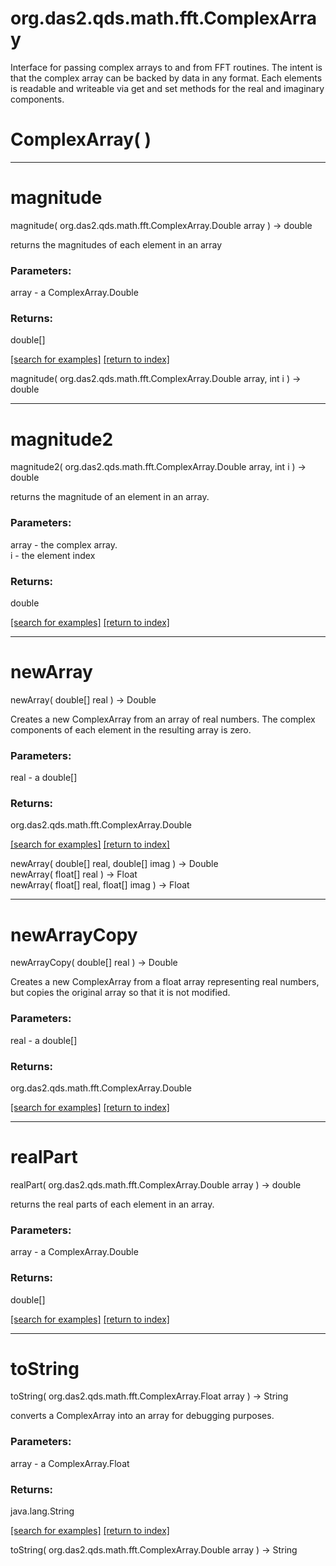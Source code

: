 # org.das2.qds.math.fft.ComplexArray

Interface for passing complex arrays to and from FFT routines.  The intent is
 that the complex array can be backed by data in any format.  Each elements is
 readable and writeable via get and set methods for the real and imaginary components.

# ComplexArray( )


***
<a name="magnitude"></a>
# magnitude
magnitude( org.das2.qds.math.fft.ComplexArray.Double array ) &rarr; double

returns the magnitudes of each element in an array

### Parameters:
array - a ComplexArray.Double

### Returns:
double[]


<a href="https://github.com/autoplot/dev/search?q=magnitude&unscoped_q=magnitude">[search for examples]</a>
<a href="https://github.com/autoplot/documentation/blob/master/javadoc/index-all.md">[return to index]</a>

magnitude( org.das2.qds.math.fft.ComplexArray.Double array, int i ) &rarr; double<br>
***
<a name="magnitude2"></a>
# magnitude2
magnitude2( org.das2.qds.math.fft.ComplexArray.Double array, int i ) &rarr; double

returns the magnitude of an element in an array.

### Parameters:
array - the complex array.
<br>i - the element index

### Returns:
double


<a href="https://github.com/autoplot/dev/search?q=magnitude2&unscoped_q=magnitude2">[search for examples]</a>
<a href="https://github.com/autoplot/documentation/blob/master/javadoc/index-all.md">[return to index]</a>

***
<a name="newArray"></a>
# newArray
newArray( double[] real ) &rarr; Double

Creates a new ComplexArray from an array of real numbers.  The complex
 components of each element in the resulting array is zero.

### Parameters:
real - a double[]

### Returns:
org.das2.qds.math.fft.ComplexArray.Double


<a href="https://github.com/autoplot/dev/search?q=newArray&unscoped_q=newArray">[search for examples]</a>
<a href="https://github.com/autoplot/documentation/blob/master/javadoc/index-all.md">[return to index]</a>

newArray( double[] real, double[] imag ) &rarr; Double<br>
newArray( float[] real ) &rarr; Float<br>
newArray( float[] real, float[] imag ) &rarr; Float<br>
***
<a name="newArrayCopy"></a>
# newArrayCopy
newArrayCopy( double[] real ) &rarr; Double

Creates a new ComplexArray from a float array representing real numbers, but
 copies the original array so that it is not modified.

### Parameters:
real - a double[]

### Returns:
org.das2.qds.math.fft.ComplexArray.Double


<a href="https://github.com/autoplot/dev/search?q=newArrayCopy&unscoped_q=newArrayCopy">[search for examples]</a>
<a href="https://github.com/autoplot/documentation/blob/master/javadoc/index-all.md">[return to index]</a>

***
<a name="realPart"></a>
# realPart
realPart( org.das2.qds.math.fft.ComplexArray.Double array ) &rarr; double

returns the real parts of each element in an array.

### Parameters:
array - a ComplexArray.Double

### Returns:
double[]


<a href="https://github.com/autoplot/dev/search?q=realPart&unscoped_q=realPart">[search for examples]</a>
<a href="https://github.com/autoplot/documentation/blob/master/javadoc/index-all.md">[return to index]</a>

***
<a name="toString"></a>
# toString
toString( org.das2.qds.math.fft.ComplexArray.Float array ) &rarr; String

converts a ComplexArray into an array for debugging purposes.

### Parameters:
array - a ComplexArray.Float

### Returns:
java.lang.String


<a href="https://github.com/autoplot/dev/search?q=toString&unscoped_q=toString">[search for examples]</a>
<a href="https://github.com/autoplot/documentation/blob/master/javadoc/index-all.md">[return to index]</a>

toString( org.das2.qds.math.fft.ComplexArray.Double array ) &rarr; String<br>
